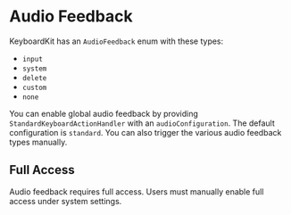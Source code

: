 # Audio Feedback

KeyboardKit has an `AudioFeedback` enum with these types:

*  `input`
*  `system`
*  `delete`
*  `custom`
*  `none`

You can enable global audio feedback by providing `StandardKeyboardActionHandler` with an `audioConfiguration`. The default configuration is `standard`. You can also trigger the various audio feedback types manually.


## Full Access

Audio feedback requires full access. Users must manually enable full access under system settings. 

